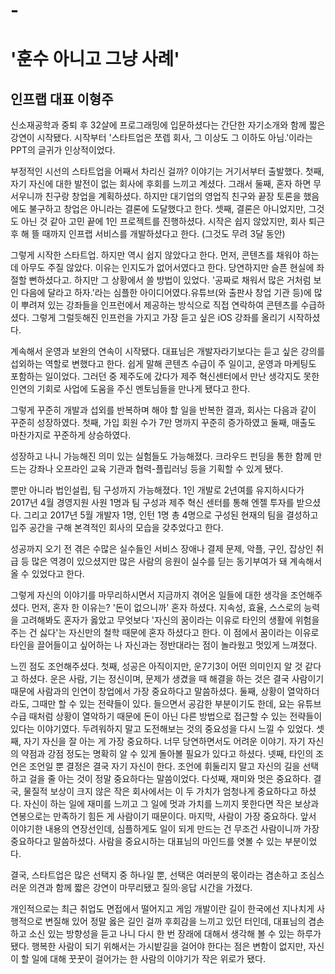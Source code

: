 # -
'훈수 아니고 그냥 사례'
=====================
인프랩 대표 이형주
----------------

신소재공학과 중퇴 후 32살에 프로그래밍에 입문하셨다는 간단한 자기소개와 함께 짧은 강연이 시작됐다.
시작부터 '스타트업은 쪼렙 회사, 그 이상도 그 이하도 아님.'이라는 PPT의 글귀가 인상적이었다.

부정적인 시선의 스타트업을 어째서 차리신 걸까? 이야기는 거기서부터 출발했다.
첫째, 자기 자신에 대한 발전이 없는 회사에 후회를 느끼고 계셨다.
그래서 둘째, 혼자 하면 무서우니까 친구랑 창업을 계획하셨다. 하지만 대기업의 영업직 친구와 끝장 토론을 했음에도 불구하고 창업은 아니라는 결론에 도달했다고 한다.
셋째, 결론은 아니었지만, 그것도 아닌 것 같아 고민 끝에 1인 프로젝트를 진행하셨다.
시작은 쉽지 않았지만, 회사 퇴근 후 해 뜰 때까지 인프랩 서비스를 개발하셨다고 한다. (그것도 무려 3달 동안)

그렇게 시작한 스타트업. 하지만 역시 쉽지 않았다고 한다.
먼저, 콘텐츠를 채워야 하는데 아무도 주질 않았다.
이유는 인지도가 없어서였다고 한다. 당연하지만 슬픈 현실에 좌절할 뻔하셨다고.
하지만 그 상황에서 쓸 방법이 있었다. '공짜로 채워서 많은 거처럼 보인 다음에 달라고 하자.'라는 심플한 아이디어였다.유튜브(와 출판사 창업 기관 등)에 많이 뿌려져 있는 강좌들을 인프런에서 제공하는 방식으로 직접 연락하여 콘텐츠를 수급하셨다.
그렇게 그럴듯해진 인프런을 가지고 가장 듣고 싶은 iOS 강좌를 올리기 시작하셨다.

계속해서 운영과 보완의 연속이 시작됐다.
대표님은 개발자라기보다는 듣고 싶은 강의를 섭외하는 역할로 변했다고 한다.
쉽게 말해 콘텐츠 수급이 주 일이고, 운영과 마케팅도 포함하는 일이었다.
그러던 중 제주도에 갔다가 제주 혁신센터에서 만난 생각지도 못한 인연의 기회로 사업에 도움을 주신 멘토님들을 만나게 됐다고 한다.

그렇게 꾸준히 개발과 섭외를 반복하며 해야 할 일을 반복한 결과, 회사는 다음과 같이 꾸준히 성장하였다.
첫째, 가입 회원  수가 7만 명까지 꾸준히 증가하였고 둘째, 매출도 마찬가지로 꾸준하게 상승하였다.

성장하고 나니 가능해진 의미 있는 실험들도 가능해졌다.
크라우드 펀딩을 통한 함께 만드는 강좌나 오프라인 교육 기관과 협력-플립러닝 등을 기획할 수 있게 됐다.

뿐만 아니라 법인설립, 팀 구성까지 가능해졌다.
1인 개발로 2년여를 유지하시다가 2017년 4월 경영지원 사원 1명과 팀 구성과  제주 혁신 센터를 통해 엔젤 투자를 받으셨다. 그리고 2017년 5월 개발자 1명, 인턴 1명 총 4명으로 구성된 현재의 팀을 결성하고 입주 공간을 구해 본격적인 회사의 모습을 갖추었다고 한다.

성공까지 오기 전 겪은 수많은 실수들인 서비스 장애나 결제 문제, 악플, 구인, 잡상인 취급 등 많은 역경이 있으셨지만 많은 사람의 응원이 실수를 딛는 동기부여가 돼 계속해서 올 수 있었다고 한다.

그렇게 자신의 이야기를 마무리하시면서 지금까지 겪어온 일들에 대한 생각을 조언해주셨다.
먼저, 혼자 한 이유는? '돈이 없으니까' 혼자 하셨다.
지속성, 효율, 스스로의 능력을 고려해봐도 혼자가 옳았고 
무엇보다 '자신의 꿈이라는 이유로 타인의 생활에 위험을 주는 건 싫다'는 자신만의 철학 때문에 혼자 하셨다고 한다. 이 점에서 꿈이라는 이유로 타인을 끌어들이고 싶어하는 나 자신과는 정반대라는 점이 놀라웠고 멋있게 느껴졌다.

느낀 점도 조언해주셨다.
첫째, 성공은 아직이지만, 운7기3이 어떤 의미인지 알 것 같다고 하셨다. 
운은 사람, 기는 정신이며, 문제가 생겼을 때 해결을 하는 것은 결국 사람이기 때문에 사람과의 인연이 창업에서 가장 중요하다고 말씀하셨다.
둘째, 상황이 열악하더라도, 그때만 할 수 있는 전략들이 있다. 들으면서 공감한 부분이기도 한데, 요는 유튜브 수급 때처럼 상황이 열악하기 때문에 돈이 아닌 다른 방법으로 접근할 수 있는 전략들이 있다는 이야기였다.
두려워하지 말고 도전해보는 것의 중요성을 다시 느낄 수 있었다.
셋째, 자기 자신을 잘 아는 게 가장 중요하다. 너무 당연하면서도 어려운 이야기. 자기 자신의 약점과 강점 정도는 명확히 알 수 있게 돌아볼 필요가 있다고 하셨다.
넷째, 타인의 조언은 조언일 뿐 결정은 결국 자기 자신이 한다. 조언에 휘둘리지 말고 자신의 길을 선택하고 걸을 줄 아는 것이 정말 중요하다는 말씀이었다.
다섯째, 재미와 멋은 중요하다.
결국, 물질적 보상이 크지 않은 작은 회사에서는 이 두 가치가 엄청나게 중요하다고 하셨다. 자신이 하는 일에 재미를 느끼고 그 일에 멋과 가치를 느끼지 못한다면 작은 보상과 연봉으로는 만족하기 힘든 게 사람이기 때문이다.
마지막, 사람이 가장 중요하다. 앞서 이야기한 내용의 연장선인데, 심플하게도 일이 되게 만드는 건 무조건 사람이니까 가장 중요하다고 말씀하셨다. 사람을 중요시하는 대표님의 마인드를 엿볼 수 있는 부분이었다.

결국, 스타트업은 많은 선택지 중 하나일 뿐, 선택은 여러분의 몫이라는 겸손하고 조심스러운 의견과 함께
짧은 강연이 마무리됐고 질의·응답 시간을 가졌다.

개인적으로는 최근 취업도 면접에서 떨어지고 게임 개발이란 길이 한국에선 지나치게 사행적으로 변질해 있어 정말 옳은 길인 걸까 후회감을 느끼고 있던 터인데, 대표님의 겸손하고 소신 있는 방향성을 듣고 나니 다시 한 번 장래에 대해서 생각해 볼 수 있는 하루가 됐다. 행복한 사람이 되기 위해서는 가시밭길을 걸어야 한다는 점은 변함이 없지만, 자신이 할 일에 대해 꿋꿋이 걸어가는 한 사람의 이야기가 작은 위로가 됐다.
